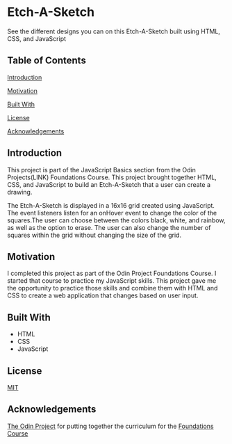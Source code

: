 # Etch-A-Sketch
See the different designs you can on this Etch-A-Sketch built using HTML, CSS, and JavaScript

## Table of Contents
[Introduction](#Introduction)

[Motivation](#Motivation)

[Built With](#built-with)

[License](#License)

[Acknowledgements](#Acknowledgements)

## Introduction
This project is part of the JavaScript Basics section from the Odin Projects(LINK) Foundations Course. This project brought together HTML, CSS, and JavaScript to build an Etch-A-Sketch that a user can create a drawing.

The Etch-A-Sketch is displayed in a 16x16 grid created using JavaScript. The event listeners listen for an onHover event to change the color of the squares.The user can choose between the colors black, white, and rainbow, as well as the option to erase. The user can also change the number of squares within the grid without changing the size of the grid.

## Motivation
I completed this project as part of the Odin Project Foundations Course. I started that course to practice my JavaScript skills. This project gave me the opportunity to practice those skills and combine them with HTML and CSS to create a web application that changes based on user input.

## Built With
- HTML
- CSS
- JavaScript

## License
[MIT](https://choosealicense.com/licenses/mit/)

## Acknowledgements
[The Odin Project](https://www.theodinproject.com/) for putting together the curriculum for the [Foundations Course](https://www.theodinproject.com/paths/foundations/courses/foundations)

